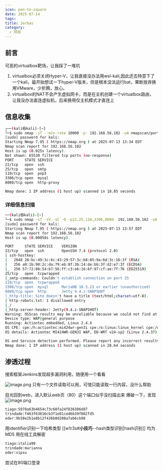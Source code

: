 ```yaml
---
icon: pen-to-square
date: 2025-07-14
tags: 
title: Jarbas
category:
  - 项目
---
```

## 前言
可恶的virtualbox靶场，让我踩了一堆坑
1. virtualbox必须关闭Hyper-V，让我直接没办法用wsl-kali,因此还去特意下了一个kali，最开始想试一下hyper-V版本，但是根本没法运行bat，果断放弃换用VMware，少折腾，放心。
2. virtualbox的NAT不会产生虚拟网卡，而是在主机创建一个virtualbox路由，让我没办法直连虚拟机，后来换用仅主机模式才直连上
## 信息收集
```bash
┌──(kali㉿kali)-[~]
└─$ sudo nmap -sT --min-rate 10000 -p- 192.168.56.102 -oA nmapscan/ports 
[sudo] password for kali: 
Starting Nmap 7.95 ( https://nmap.org ) at 2025-07-13 13:34 EDT
Nmap scan report for 192.168.56.102
Host is up (0.025s latency).
Not shown: 65530 filtered tcp ports (no-response)
PORT     STATE SERVICE
22/tcp   open  ssh
25/tcp   open  smtp
110/tcp  open  pop3
3306/tcp open  mysql
8080/tcp open  http-proxy

Nmap done: 1 IP address (1 host up) scanned in 18.85 seconds
```

### 详细信息扫描
```bash
──(kali㉿kali)-[~]
└─$ sudo nmap -sT -sV -sC -O -p22,25,110,3306,8080  192.168.56.102 -oA nmapscan/detail
[sudo] password for kali: 
Starting Nmap 7.95 ( https://nmap.org ) at 2025-07-13 13:57 EDT
Nmap scan report for 192.168.56.102
Host is up (0.00058s latency).

PORT     STATE SERVICE    VERSION
22/tcp   open  ssh        OpenSSH 7.4 (protocol 2.0)
| ssh-hostkey: 
|   2048 28:bc:49:3c:6c:43:29:57:3c:b8:85:9a:6d:3c:16:3f (RSA)
|   256 a0:1b:90:2c:da:79:eb:8f:3b:14:de:bb:3f:d2:e7:3f (ECDSA)
|_  256 57:72:08:54:b7:56:ff:c3:e6:16:6f:97:cf:ae:7f:76 (ED25519)
25/tcp   open  tcpwrapped
|_smtp-commands: Couldn't establish connection on port 25
110/tcp  open  tcpwrapped
3306/tcp open  mysql      MariaDB 10.3.23 or earlier (unauthorized)
8080/tcp open  http       Jetty 9.4.z-SNAPSHOT
|_http-title: Site doesn't have a title (text/html;charset=utf-8).
| http-robots.txt: 1 disallowed entry 
|_/
|_http-server-header: Jetty(9.4.z-SNAPSHOT)
Warning: OSScan results may be unreliable because we could not find at least 1 open and 1 closed port
Device type: WAP|general purpose
Running: Actiontec embedded, Linux 2.4.X
OS CPE: cpe:/h:actiontec:mi424wr-gen3i cpe:/o:linux:linux_kernel cpe:/o:linux:linux_kernel:2.4.37
OS details: Actiontec MI424WR-GEN3I WAP, DD-WRT v24-sp2 (Linux 2.4.37)

OS and Service detection performed. Please report any incorrect results at https://nmap.org/submit/ .
Nmap done: 1 IP address (1 host up) scanned in 28.64 seconds
```

## 渗透过程
搜索框架Jenkins发现超多漏洞利用，随便用一个看看

 ![image.png](https://cdn.jsdelivr.net/gh/fakeppa/blog-img/20250714023553.png)
只有一个文件读取可以用，可惜只能读取一行内容，没什么帮助

目光回到web，进入默认web页（80）这个端口似乎没扫描出来
爆破一下，发现
![image.png](https://cdn.jsdelivr.net/gh/fakeppa/blog-img/20250715082826.png)
```bash
tiago:5978a63b4654c73c60fa24f836386d87  
trindade:f463f63616cb3f1e81ce46b39f882fd5  
eder:9b38e2b1e8b12f426b0d208a7ab6cb98
```
用identifier识别一下哈希类型
[[w1r3s#**小技巧**--hash类型识别|hash识别]]
均为MD5
用在线工具解密
```bash
tiago:italia99
trindade:marianna
eder:vipsu
```
尝试在80端口登录
